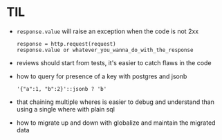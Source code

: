 # TIL
* `response.value` will raise an exception when the code is not 2xx
  ```
  response = http.request(request)
  response.value or whatever_you_wanna_do_with_the_response
  ```
* reviews should start from tests, it's easier to catch flaws in the code

* how to query for presence of a key with postgres and jsonb
  ```
  '{"a":1, "b":2}'::jsonb ? 'b'
  ```

* that chaining multiple wheres is easier to debug and understand than using a single where with plain sql

* how to migrate up and down with globalize and maintain the migrated data
